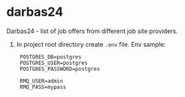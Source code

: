 # darbas24
Darbas24 - list of job offers from different job site providers.

1. In project root directory create `.env` file. Env sample:
   ```env
    POSTGRES_DB=postgres
    POSTGRES_USER=postgres
    POSTGRES_PASSWORD=postgres

    RMQ_USER=admin
    RMQ_PASS=mypass
   ```
